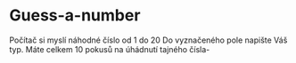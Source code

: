 # Guess-a-number

Počítač si myslí náhodné číslo od 1 do 20
Do vyznačeného pole napište Váš typ. Máte celkem 10 pokusů na úhádnutí tajného čísla- 
